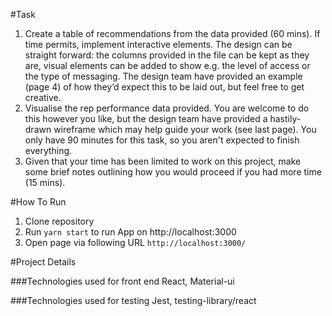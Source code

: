 #Task
1. Create a table of recommendations from the data provided (60 mins). If time
permits, implement interactive elements. The design can be straight forward: the
columns provided in the file can be kept as they are, visual elements can be added
to show e.g. the level of access or the type of messaging. The design team have
provided an example (page 4) of how they’d expect this to be laid out, but feel free to
get creative.
2. Visualise the rep performance data provided. You are welcome to do this however
you like, but the design team have provided a hastily-drawn wireframe which may
help guide your work (see last page). You only have 90 minutes for this task, so you
aren't expected to finish everything.
3. Given that your time has been limited to work on this project, make some brief notes
outlining how you would proceed if you had more time (15 mins).

#How To Run

1. Clone repository
2. Run `yarn start` to run App on http://localhost:3000
3. Open page via following URL `http://localhost:3000/`

#Project Details

###Technologies used for front end
React, Material-ui

###Technologies used for testing
Jest, testing-library/react
